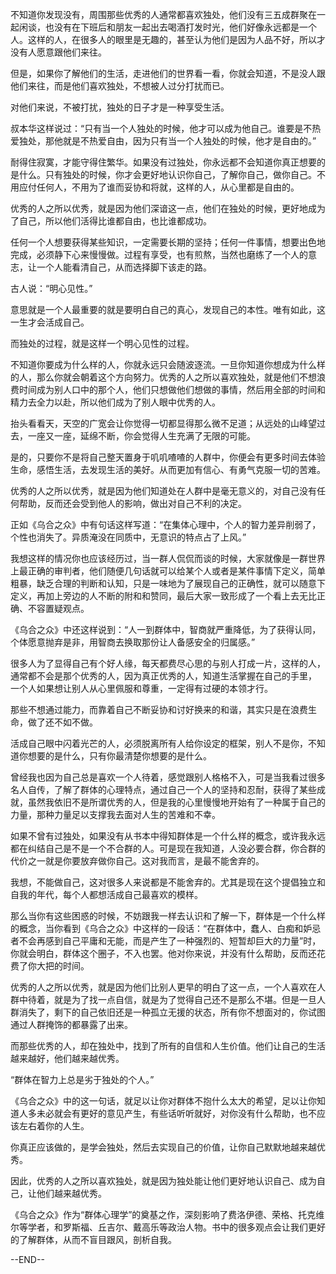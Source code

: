
不知道你发现没有，周围那些优秀的人通常都喜欢独处，他们没有三五成群聚在一起闲谈，也没有在下班后和朋友一起出去喝酒打发时光，他们好像永远都是一个人。这样的人，在很多人的眼里是无趣的，甚至认为他们是因为人品不好，所以才没有人愿意跟他们来往。

但是，如果你了解他们的生活，走进他们的世界看一看，你就会知道，不是没人跟他们来往，而是他们喜欢独处，不想被人过分打扰而已。

对他们来说，不被打扰，独处的日子才是一种享受生活。

叔本华这样说过：&ldquo;只有当一个人独处的时候，他才可以成为他自己。谁要是不热爱独处，那他就是不热爱自由，因为只有当一个人独处的时候，他才是自由的。&rdquo;



耐得住寂寞，才能守得住繁华。如果没有过独处，你永远都不会知道你真正想要的是什么。只有独处的时候，你才会更好地认识你自己，了解你自己，做你自己。不用应付任何人，不用为了谁而妥协和将就，这样的人，从心里都是自由的。

优秀的人之所以优秀，就是因为他们深谙这一点，他们在独处的时候，更好地成为了自己，所以他们活得比谁都自由，也比谁都成功。

任何一个人想要获得某些知识，一定需要长期的坚持；任何一件事情，想要出色地完成，必须静下心来慢慢做。过程有享受，也有煎熬，当然也磨练了一个人的意志，让一个人能看清自己，从而选择脚下该走的路。

古人说：&ldquo;明心见性。&rdquo;

意思就是一个人最重要的就是要明白自己的真心，发现自己的本性。唯有如此，这一生才会活成自己。

而独处的过程，就是这样一个明心见性的过程。

 

不知道你要成为什么样的人，你就永远只会随波逐流。一旦你知道你想成为什么样的人，那么你就会朝着这个方向努力。优秀的人之所以喜欢独处，就是他们不想浪费时间成为别人口中的那个人，他们只想做他们想做的事情，然后用全部的时间和精力去全力以赴，所以他们成为了别人眼中优秀的人。

抬头看看天，天空的广宽会让你觉得一切都显得那么微不足道；从远处的山峰望过去，一座又一座，延绵不断，你会觉得人生充满了无限的可能。

是的，只要你不是将自己整天置身于叽叽喳喳的人群中，你便会有更多时间去体验生命，感悟生活，去发现生活的美好。从而更加有信心、有勇气克服一切的苦难。

优秀的人之所以优秀，就是因为他们知道处在人群中是毫无意义的，对自己没有任何帮助，反而还会受到他人的影响，做出对自己不利的决定。



正如《乌合之众》中有句话这样写道：&ldquo;在集体心理中，个人的智力差异削弱了，个性也消失了。异质淹没在同质中，无意识的特点占了上风。&rdquo;

我想这样的情况你也应该经历过，当一群人侃侃而谈的时候，大家就像是一群世界上最正确的审判者，他们随便几句话就可以给某个人或者是某件事情下定义，简单粗暴，缺乏合理的判断和认知，只是一味地为了展现自己的正确性，就可以随意下定义，再加上旁边的人不断的附和和赞同，最后大家一致形成了一个看上去无比正确、不容置疑观点。

《乌合之众》中还这样说到：&ldquo;人一到群体中，智商就严重降低，为了获得认同，个体愿意抛弃是非，用智商去换取那份让人备感安全的归属感。&rdquo;

很多人为了显得自己有个好人缘，每天都费尽心思的与别人打成一片，这样的人，通常都不会是那个优秀的人，因为真正优秀的人，知道生活掌握在自己的手里， 一个人如果想让别人从心里佩服和尊重，一定得有过硬的本领才行。

那些不想通过能力，而靠着自己不断妥协和讨好换来的和谐，其实只是在浪费生命，做了还不如不做。



活成自己眼中闪着光芒的人，必须脱离所有人给你设定的框架，别人不是你，不知道你想要的是什么，只有你最清楚你想要的是什么。

曾经我也因为自己总是喜欢一个人待着，感觉跟别人格格不入，可是当我看过很多名人自传，了解了群体的心理特点，通过自己一个人的坚持和忍耐，获得了某些成就，虽然我依旧不是所谓优秀的人，但是我的心里慢慢地开始有了一种属于自己的力量，那种力量足以支撑我去面对人生的苦难和不幸。

如果不曾有过独处，如果没有从书本中得知群体是一个什么样的概念，或许我永远都在纠结自己是不是一个不合群的人。可是现在我知道，人没必要合群，你合群的代价之一就是你要放弃做你自己。这对我而言，是最不能舍弃的。

我想，不能做自己，这对很多人来说都是不能舍弃的。尤其是现在这个提倡独立和自我的年代，每个人都想活成自己最喜欢的模样。



那么当你有这些困惑的时候，不妨跟我一样去认识和了解一下，群体是一个什么样的概念，当你看到《乌合之众》中这样的一段话：&ldquo;在群体中，蠢人、白痴和妒忌者不会再感到自己平庸和无能，而是产生了一种强烈的、短暂却巨大的力量&rdquo;时，你就会明白，群体这个圈子，不入也罢。他对你来说，并没有什么帮助，反而还花费了你大把的时间。

优秀的人之所以优秀，就是因为他们比别人更早的明白了这一点，一个人喜欢在人群中待着，就是为了找一点自信，就是为了觉得自己还不是那么不堪。但是一旦人群消失了，剩下的自己依旧还是一种孤立无援的状态，所有你不想面对的，你试图通过人群掩饰的都暴露了出来。

而那些优秀的人，却在独处中，找到了所有的自信和人生价值。他们让自己的生活越来越好，他们越来越优秀。

&ldquo;群体在智力上总是劣于独处的个人。&rdquo;

《乌合之众》中的这一句话，就足以让你对群体不抱什么太大的希望，足以让你知道人多未必就会有更好的意见产生，有些话听听就好，对你没有什么帮助，也不应该左右着你的人生。

你真正应该做的，是学会独处，然后去实现自己的价值，让你自己默默地越来越优秀。

因此，优秀的人之所以喜欢独处，就是因为独处能让他们更好地认识自己、成为自己，让他们越来越优秀。

《乌合之众》作为&ldquo;群体心理学&rdquo;的奠基之作，深刻影响了费洛伊德、荣格、托克维尔等学者，和罗斯福、丘吉尔、戴高乐等政治人物。书中的很多观点会让我们更好的了解群体，从而不盲目跟风，剖析自我。

--END--

 
